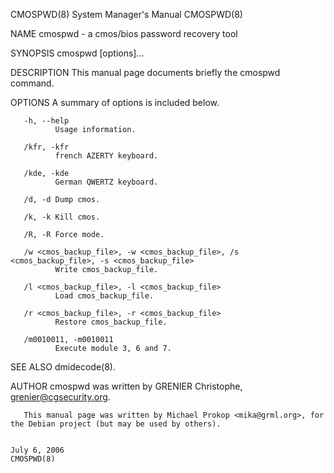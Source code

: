 CMOSPWD(8)                                                                          System Manager's Manual                                                                          CMOSPWD(8)

NAME
       cmospwd - a cmos/bios password recovery tool

SYNOPSIS
       cmospwd [options]...

DESCRIPTION
       This manual page documents briefly the cmospwd command.

OPTIONS
       A summary of options is included below.

       -h, --help
              Usage information.

       /kfr, -kfr
              french AZERTY keyboard.

       /kde, -kde
              German QWERTZ keyboard.

       /d, -d Dump cmos.

       /k, -k Kill cmos.

       /R, -R Force mode.

       /w <cmos_backup_file>, -w <cmos_backup_file>, /s <cmos_backup_file>, -s <cmos_backup_file>
              Write cmos_backup_file.

       /l <cmos_backup_file>, -l <cmos_backup_file>
              Load cmos_backup_file.

       /r <cmos_backup_file>, -r <cmos_backup_file>
              Restore cmos_backup_file.

       /m0010011, -m0010011
              Execute module 3, 6 and 7.

SEE ALSO
       dmidecode(8).

AUTHOR
       cmospwd was written by GRENIER Christophe, grenier@cgsecurity.org.

       This manual page was written by Michael Prokop <mika@grml.org>, for the Debian project (but may be used by others).

                                                                                          July 6, 2006                                                                               CMOSPWD(8)
